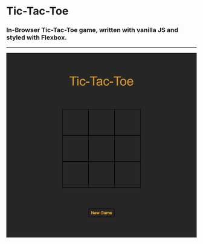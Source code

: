 # Tic-Tac-Toe

### In-Browser Tic-Tac-Toe game, written with vanilla JS and styled with Flexbox.

----
![](tictactoe.gif)
